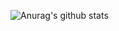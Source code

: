 ![Anurag's github stats](https://github-readme-stats.vercel.app/api?username=Zo3i&show_icons=true&theme=default_repocard)
